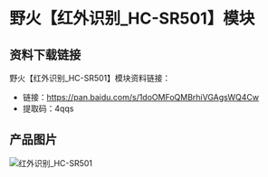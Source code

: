 [](index)

# 野火【红外识别_HC-SR501】模块
## 资料下载链接
野火【红外识别_HC-SR501】模块资料链接：
* 链接：https://pan.baidu.com/s/1doOMFoQMBrhiVGAgsWQ4Cw 
* 提取码：4qqs 

## 产品图片
![红外识别_HC-SR501](https://raw.githubusercontent.com/wiki/Embdefire/products/images/模块产品/传感器/红外识别_HC-SR501.jpg)